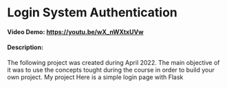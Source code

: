 # Login System Authentication
#### Video Demo:  https://youtu.be/wX_nWXtxUVw
#### Description:
The following project was created during April 2022. The main objective of it was to use the concepts tought during the course in order to build your own project.
My project Here is a simple login page with Flask
